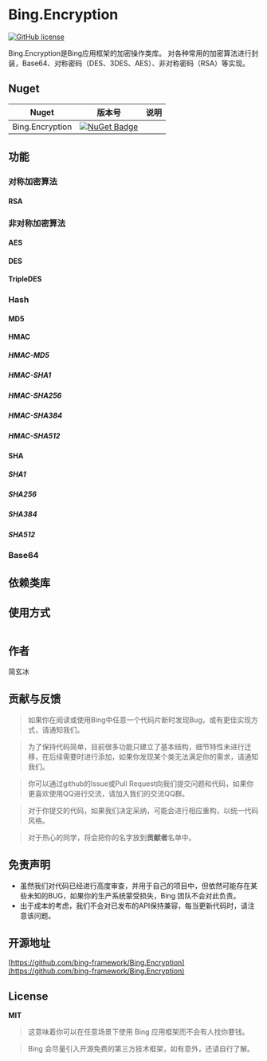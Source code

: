 # Bing.Encryption
[![GitHub license](https://img.shields.io/badge/license-MIT-blue.svg)](https://mit-license.org/)

Bing.Encryption是Bing应用框架的加密操作类库。
对各种常用的加密算法进行封装，Base64、对称密码（DES、3DES、AES）、非对称密码（RSA）等实现。

## Nuget
|Nuget|版本号|说明|
|---|---|---|
|Bing.Encryption|[![NuGet Badge](https://buildstats.info/nuget/Bing.Encryption?includePreReleases=true)](https://www.nuget.org/packages/Bing.Encryption)|

## 功能
### 对称加密算法
#### RSA

### 非对称加密算法
#### AES
#### DES
#### TripleDES

### Hash
#### MD5

#### HMAC
##### HMAC-MD5
##### HMAC-SHA1
##### HMAC-SHA256
##### HMAC-SHA384
##### HMAC-SHA512

#### SHA
##### SHA1
##### SHA256
##### SHA384
##### SHA512

### Base64

## 依赖类库


## 使用方式
```c#

```

## 作者

简玄冰

## 贡献与反馈

> 如果你在阅读或使用Bing中任意一个代码片断时发现Bug，或有更佳实现方式，请通知我们。

> 为了保持代码简单，目前很多功能只建立了基本结构，细节特性未进行迁移，在后续需要时进行添加，如果你发现某个类无法满足你的需求，请通知我们。

> 你可以通过github的Issue或Pull Request向我们提交问题和代码，如果你更喜欢使用QQ进行交流，请加入我们的交流QQ群。

> 对于你提交的代码，如果我们决定采纳，可能会进行相应重构，以统一代码风格。

> 对于热心的同学，将会把你的名字放到**贡献者**名单中。

## 免责声明
- 虽然我们对代码已经进行高度审查，并用于自己的项目中，但依然可能存在某些未知的BUG，如果你的生产系统蒙受损失，Bing 团队不会对此负责。
- 出于成本的考虑，我们不会对已发布的API保持兼容，每当更新代码时，请注意该问题。

## 开源地址
[https://github.com/bing-framework/Bing.Encryption](https://github.com/bing-framework/Bing.Encryption)

## License

**MIT**

> 这意味着你可以在任意场景下使用 Bing 应用框架而不会有人找你要钱。

> Bing 会尽量引入开源免费的第三方技术框架，如有意外，还请自行了解。